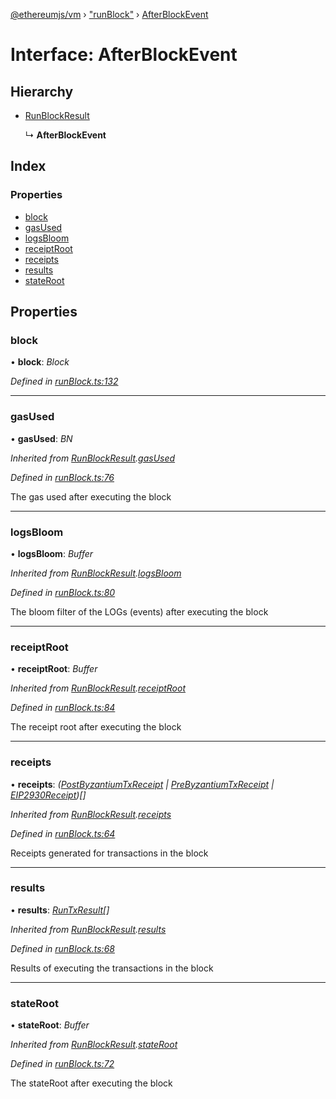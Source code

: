 [@ethereumjs/vm](../README.md) › ["runBlock"](../modules/_runblock_.md) › [AfterBlockEvent](_runblock_.afterblockevent.md)

# Interface: AfterBlockEvent

## Hierarchy

* [RunBlockResult](_runblock_.runblockresult.md)

  ↳ **AfterBlockEvent**

## Index

### Properties

* [block](_runblock_.afterblockevent.md#block)
* [gasUsed](_runblock_.afterblockevent.md#gasused)
* [logsBloom](_runblock_.afterblockevent.md#logsbloom)
* [receiptRoot](_runblock_.afterblockevent.md#receiptroot)
* [receipts](_runblock_.afterblockevent.md#receipts)
* [results](_runblock_.afterblockevent.md#results)
* [stateRoot](_runblock_.afterblockevent.md#stateroot)

## Properties

###  block

• **block**: *Block*

*Defined in [runBlock.ts:132](https://github.com/ethereumjs/ethereumjs-monorepo/blob/master/packages/vm/lib/runBlock.ts#L132)*

___

###  gasUsed

• **gasUsed**: *BN*

*Inherited from [RunBlockResult](_runblock_.runblockresult.md).[gasUsed](_runblock_.runblockresult.md#gasused)*

*Defined in [runBlock.ts:76](https://github.com/ethereumjs/ethereumjs-monorepo/blob/master/packages/vm/lib/runBlock.ts#L76)*

The gas used after executing the block

___

###  logsBloom

• **logsBloom**: *Buffer*

*Inherited from [RunBlockResult](_runblock_.runblockresult.md).[logsBloom](_runblock_.runblockresult.md#logsbloom)*

*Defined in [runBlock.ts:80](https://github.com/ethereumjs/ethereumjs-monorepo/blob/master/packages/vm/lib/runBlock.ts#L80)*

The bloom filter of the LOGs (events) after executing the block

___

###  receiptRoot

• **receiptRoot**: *Buffer*

*Inherited from [RunBlockResult](_runblock_.runblockresult.md).[receiptRoot](_runblock_.runblockresult.md#receiptroot)*

*Defined in [runBlock.ts:84](https://github.com/ethereumjs/ethereumjs-monorepo/blob/master/packages/vm/lib/runBlock.ts#L84)*

The receipt root after executing the block

___

###  receipts

• **receipts**: *([PostByzantiumTxReceipt](_runblock_.postbyzantiumtxreceipt.md) | [PreByzantiumTxReceipt](_runblock_.prebyzantiumtxreceipt.md) | [EIP2930Receipt](_runblock_.eip2930receipt.md))[]*

*Inherited from [RunBlockResult](_runblock_.runblockresult.md).[receipts](_runblock_.runblockresult.md#receipts)*

*Defined in [runBlock.ts:64](https://github.com/ethereumjs/ethereumjs-monorepo/blob/master/packages/vm/lib/runBlock.ts#L64)*

Receipts generated for transactions in the block

___

###  results

• **results**: *[RunTxResult](_runtx_.runtxresult.md)[]*

*Inherited from [RunBlockResult](_runblock_.runblockresult.md).[results](_runblock_.runblockresult.md#results)*

*Defined in [runBlock.ts:68](https://github.com/ethereumjs/ethereumjs-monorepo/blob/master/packages/vm/lib/runBlock.ts#L68)*

Results of executing the transactions in the block

___

###  stateRoot

• **stateRoot**: *Buffer*

*Inherited from [RunBlockResult](_runblock_.runblockresult.md).[stateRoot](_runblock_.runblockresult.md#stateroot)*

*Defined in [runBlock.ts:72](https://github.com/ethereumjs/ethereumjs-monorepo/blob/master/packages/vm/lib/runBlock.ts#L72)*

The stateRoot after executing the block
